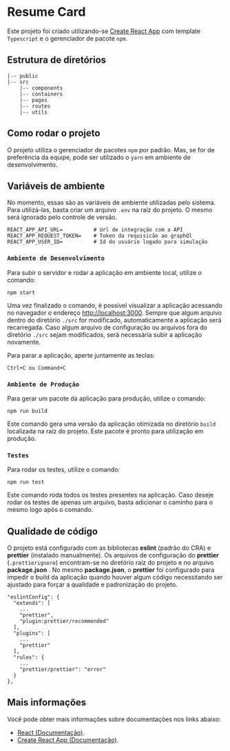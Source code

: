 # Resume Card

Este projeto foi criado utilizando-se [Create React App](https://github.com/facebook/create-react-app) com template `Typescript` e o gerenciador de pacote `npm`.

## Estrutura de diretórios

```
|-- public
|-- src
    |-- components
    |-- containers
    |-- pages
    |-- routes
    |-- utils
```

## Como rodar o projeto

O projeto utiliza o gerenciador de pacotes `npm` por padrão. Mas, se for de preferência da equipe, pode ser utilizado o `yarn` em ambiente de desenvolvimento.

## Variáveis de ambiente

No momento, essas são as variáveis de ambiente utilizadas pelo sistema. Para utilizá-las, basta criar um arquivo `.env` na raíz do projeto. O mesmo será ignorado pelo controle de versão.

    REACT_APP_API_URL=          # Url de integração com a API
    REACT_APP_REQUEST_TOKEN=    # Token da requisicão ao graphQl
    REACT_APP_USER_ID=          # Id do usuário logado para simulação

### `Ambiente de Desenvolvimento`

Para subir o servidor e rodar a aplicação em ambiente local, utilize o comando:

    npm start

Uma vez finalizado o comando, é possível visualizar a aplicação acessando no navegador o endereço [http://localhost:3000](http://localhost:3000). Sempre que algum arquivo dentro do diretório `./src` for modificado, automaticamente a aplicação será recarregada. Caso algum arquivo de configuração ou arquivos fora do diretório `./src` sejam modificados, será necessária subir a aplicação novamente.

Para parar a aplicação, aperte juntamente as teclas:

    Ctrl+C ou Command+C

### `Ambiente de Produção`

Para gerar um pacote da aplicação para produção, utilize o comando:

    npm run build

Este comando gera uma versão da aplicação otimizada no diretório `build` localizada na raíz do projeto. Este pacote é pronto para utilização em produção.

### `Testes`

Para rodar os testes, utilize o comando:

    npm run test

Este comando roda todos os testes presentes na aplicação. Caso deseje rodar os testes de apenas um arquivo, basta adicionar o caminho para o mesmo logo após o comando.

## Qualidade de código

O projeto está configurado com as bibliotecas **eslint** (padrão do CRA) e **prettier** (instalado manualmente). Os arquivos de configuração do **prettier** (`.prettierignore`) encontram-se no diretório raíz do projeto e no arquivo **package.json** . No mesmo **package.json**, o **prettier** foi configurado para impedir o build da aplicação quando houver algum código necessitando ser ajustado para forçar a qualidade e padronização do projeto.

```
"eslintConfig": {
  "extends": [
    ...
    "prettier",
    "plugin:prettier/recommended"
  ],
  "plugins": [
    ...
    "prettier"
  ],
  "rules": {
    ...
    "prettier/prettier": "error"
  }
},
```

## Mais informações

Você pode obter mais informações sobre documentações nos links abaixo:

- [React (Documentação)](https://reactjs.org/).
- [Create React App (Documentação)](https://facebook.github.io/create-react-app/docs/getting-started).
